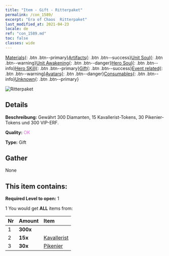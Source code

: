 ```yaml
---
title: "Item - Gift - Ritterpaket"
permalink: /con_1589/
excerpt: "Era of Chaos  Ritterpaket"
last_modified_at: 2021-04-23
locale: de
ref: "con_1589.md"
toc: false
classes: wide
---
```

 [Materials](/ItemsDE/){: .btn .btn--primary}[Artifacts](/ItemsDE/Artifacts/){: .btn .btn--success}[Unit Soul](/ItemsDE/UnitSoul/){: .btn .btn--warning}[Unit Awakening](/ItemsDE/UnitAwakening/){: .btn .btn--danger}[Hero Soul](/ItemsDE/HeroSoul/){: .btn .btn--info}[Hero SKill](/ItemsDE/HeroSkill/){: .btn .btn--primary}[Gift](/ItemsDE/Gift/){: .btn .btn--success}[Event related](/ItemsDE/Events/){: .btn .btn--warning}[Avatars](/ItemsDE/Avatars/){: .btn .btn--danger}[Consumables](/ItemsDE/Consumables/){: .btn .btn--info}[Unknown](/ItemsDE/Unknown/){: .btn .btn--primary}

 ![Ritterpaket](/images/t/i_907201.png)

## Details
 **Beschreibung:** Gewährt 300 Diamanten, 15 Kavallerist-Tokens, 30 Pikenier-Tokens und 300 VIP-ERF.

 **Quality:** <span style="color: #DA70D6">OK</span>

 **Type:** Gift

## Gather

  None

## This item contains:

 **Required Level to open:** 1

 1 You would get **ALL** items  from:

  | Nr | Amount |     Item    |
  |:---|:-------|:------------|
  | 1 |  **300x** | <i class="fas fa-gem"/> |  | 
  | 2 |  **15x** | [Kavallerist](/ItemsDE/unt_195/) |  | 
  | 3 |  **30x** | [Pikenier](/ItemsDE/unt_190/) |  | 
